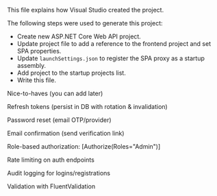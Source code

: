 This file explains how Visual Studio created the project.

The following steps were used to generate this project:
- Create new ASP\.NET Core Web API project.
- Update project file to add a reference to the frontend project and set SPA properties.
- Update `launchSettings.json` to register the SPA proxy as a startup assembly.
- Add project to the startup projects list.
- Write this file.



Nice-to-haves (you can add later)

Refresh tokens (persist in DB with rotation & invalidation)

Password reset (email OTP/provider)

Email confirmation (send verification link)

Role-based authorization: [Authorize(Roles="Admin")]

Rate limiting on auth endpoints

Audit logging for logins/registrations

Validation with FluentValidation